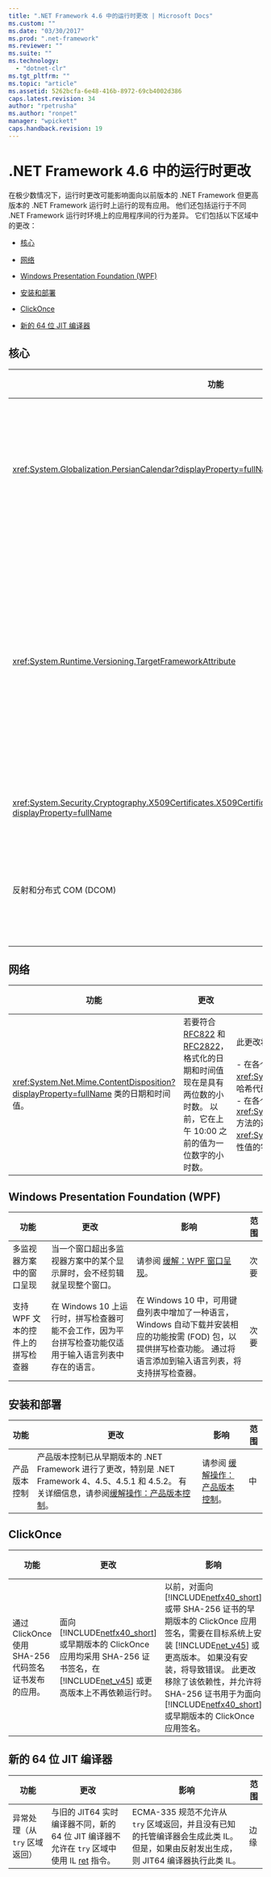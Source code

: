 ```yaml
---
title: ".NET Framework 4.6 中的运行时更改 | Microsoft Docs"
ms.custom: ""
ms.date: "03/30/2017"
ms.prod: ".net-framework"
ms.reviewer: ""
ms.suite: ""
ms.technology: 
  - "dotnet-clr"
ms.tgt_pltfrm: ""
ms.topic: "article"
ms.assetid: 5262bcfa-6e48-416b-8972-69cb4002d386
caps.latest.revision: 34
author: "rpetrusha"
ms.author: "ronpet"
manager: "wpickett"
caps.handback.revision: 19
---
```

# .NET Framework 4.6 中的运行时更改
在极少数情况下，运行时更改可能影响面向以前版本的 .NET Framework 但更高版本的 .NET Framework 运行时上运行的现有应用。 他们还包括运行于不同 .NET Framework 运行时环境上的应用程序间的行为差异。 它们包括以下区域中的更改：  
  
-   [核心](#Core)  
  
-   [网络](#Networking)  
  
-   [Windows Presentation Foundation \(WPF\)](#WPF)  
  
-   [安装和部署](#Setup)  
  
-   [ClickOnce](#ClickOnce)  
  
-   [新的 64 位 JIT 编译器](#RyuJIT)  
  
<a name="Core"></a>   
## 核心  
  
|功能|更改|影响|范围|  
|--------|--------|--------|--------|  
|<xref:System.Globalization.PersianCalendar?displayProperty=fullName>|从 [!INCLUDE[net_v46](../../../includes/net-v46-md.md)] 开始，<xref:System.Globalization.PersianCalendar> 类均使用回历太阳能算法。|回历太阳能算法将产生与伊朗和阿富汗当前使用的波斯历相同的结果。 对于公历 1800 年到公历 2023 年之间的日期，它还会产生与前一种算法相同的结果。 如果 <xref:System.Globalization.PersianCalendar> 类用于执行日期转换（例如，公历日期与波斯历日期之间的转换）或用于确定某个特定年度是否为闰年，则该范围以外的日期可能会受影响。<br /><br /> 由于此更改，所以安装了 [!INCLUDE[net_v46](../../../includes/net-v46-md.md)] 的系统的 <xref:System.Globalization.PersianCalendar.MinSupportedDateTime%2A?displayProperty=fullName> 属性值已从 0622 年 3 月 21 更改为 0622 年 3 月 22。<br /><br /> 有关详细信息，请参见<xref:System.Globalization.PersianCalendar>主题。|次要|  
|<xref:System.Runtime.Versioning.TargetFrameworkAttribute>|对于默认应用程序域，除非通过向 <xref:System.AppDomainSetup.TargetFrameworkName%2A?displayProperty=fullName> 属性分配名称进行显式定义，否则 <xref:System.AppDomainSetup.TargetFrameworkName%2A?displayProperty=fullName> 属性的值将派生自 <xref:System.Runtime.Versioning.TargetFrameworkAttribute>（如果存在）。  在之前版本的 .NET Framework 中，除非执行了大量特殊代码路径或创建了非默认应用而没有在 <xref:System.AppDomainSetup.TargetFrameworkName%2A?displayProperty=fullName> 属性中显式指定其目标 Framework，否则 <xref:System.AppDomainSetup.TargetFrameworkName%2A?displayProperty=fullName> 属性的值是 `null`。<br /><br /> 对于非默认应用程序域，确定 <xref:System.AppDomainSetup.TargetFrameworkName%2A?displayProperty=fullName> 属性的值的方法没有更改。 如果没有值显式分配给 <xref:System.AppDomainSetup.TargetFrameworkName%2A?displayProperty=fullName> 属性，则非默认应用域将从默认应用程序域继承面向 Framework 的名称。|对于默认应用程序域，<xref:System.AppDomainSetup.TargetFrameworkName%2A?displayProperty=fullName> 可能会在这前返回 `null` 时返回非空值。 这是希望的行为。|边缘|  
|<xref:System.Security.Cryptography.X509Certificates.X509Certificate2.ToString%28System.Boolean%29?displayProperty=fullName>|如果 .NET Framework 不支持系统上安装的任何证书，则传递一个 `verbose` 参数的 `True` 值会返回一个有效的字符串。 在早期版本的.NET Framework 中，尝试访问不受支持证书的公钥信息有时候会引发异常。|此方法仅用于提供信息 ；该文档说明输出在不同的 .NET Framework 版本中可能并不一定是一致的。 此更改仅影响调用 `ToString(True)` 方法且已安装 .NET Framework 不支持的证书的应用。 通过返回一个字符串而不是引发异常，此更改使该方法更具稳定性。|边缘|  
|反射和分布式 COM \(DCOM\)|反射对象可能无法再从托管代码传道至进程外客户端 下面的类型会受到影响：<xref:System.Reflection.Assembly>；<xref:System.Reflection.MemberInfo> 及其派生类型，包括 <xref:System.Reflection.FieldInfo>、<xref:System.Reflection.MethodInfo>、<xref:System.Type> 和 <xref:System.Reflection.TypeInfo>；<xref:System.Reflection.MethodBody>；<xref:System.Reflection.Module> 和 <xref:System.Reflection.ParameterInfo>。|调用对象的 [IMarshal](http://msdn.microsoft.com/library/windows/desktop/dd542707.aspx) 返回 `E_NOINTERFACE`。|次要|  
  
<a name="Networking"></a>   
## 网络  
  
|功能|更改|影响|范围|  
|--------|--------|--------|--------|  
|<xref:System.Net.Mime.ContentDisposition?displayProperty=fullName> 类的日期和时间值。|若要符合 [RFC822](http://www.ietf.org/rfc/rfc0822.txt) 和 [RFC2822](http://www.ietf.org/rfc/rfc2822.txt)，格式化的日期和时间值现在是具有两位数的小时数。 以前，它在上午 10:00 之前的值为一位数字的小时数。|此更改将影响以下使用方案：<br /><br /> -   在各个 .NET Framework 版本间比较序列化的 <xref:System.Net.Mime.ContentDisposition> 对象的长度或哈希代码。<br />-   在各个 .NET Framework 版本间比较 <xref:System.Net.Mime.ContentDisposition.ToString%2A> 方法的返回值或 <xref:System.Net.Mime.ContentDisposition> 日期和时间属性值的字符串表示形式。|次要|  
  
<a name="WPF"></a>   
## Windows Presentation Foundation \(WPF\)  
  
|功能|更改|影响|范围|  
|--------|--------|--------|--------|  
|多监视器方案中的窗口呈现|当一个窗口超出多监视器方案中的某个显示屏时，会不经剪辑就呈现整个窗口。|请参阅 [缓解：WPF 窗口呈现](../../../docs/framework/migration-guide/mitigation-wpf-window-rendering.md)。|次要|  
|支持 WPF 文本的控件上的拼写检查器|在 Windows 10 上运行时，拼写检查器可能不会工作，因为平台拼写检查功能仅适用于输入语言列表中存在的语言。|在 Windows 10 中，可用键盘列表中增加了一种语言，Windows 自动下载并安装相应的功能按需 \(FOD\) 包，以提供拼写检查功能。 通过将语言添加到输入语言列表，将支持拼写检查器。|次要|  
  
<a name="Setup"></a>   
## 安装和部署  
  
|功能|更改|影响|范围|  
|--------|--------|--------|--------|  
|产品版本控制|产品版本控制已从早期版本的 .NET Framework 进行了更改，特别是 .NET Framework 4、4.5、4.5.1 和 4.5.2。 有关详细信息，请参阅[缓解操作：产品版本控制](../../../docs/framework/migration-guide/mitigation-product-versioning.md)。|请参阅 [缓解操作：产品版本控制](../../../docs/framework/migration-guide/mitigation-product-versioning.md)。|中|  
  
<a name="ClickOnce"></a>   
## ClickOnce  
  
|功能|更改|影响|范围|  
|--------|--------|--------|--------|  
|通过 ClickOnce 使用 SHA\-256 代码签名证书发布的应用。|面向 [!INCLUDE[netfx40_short](../../../includes/netfx40-short-md.md)] 或早期版本的 ClickOnce 应用均采用 SHA\-256 证书签名，在 [!INCLUDE[net_v45](../../../includes/net-v45-md.md)] 或更高版本上不再依赖运行时。|以前，对面向 [!INCLUDE[netfx40_short](../../../includes/netfx40-short-md.md)] 或带 SHA\-256 证书的早期版本的 ClickOnce 应用签名，需要在目标系统上安装 [!INCLUDE[net_v45](../../../includes/net-v45-md.md)] 或更高版本。 如果没有安装，将导致错误。 此更改移除了该依赖性，并允许将 SHA\-256 证书用于为面向 [!INCLUDE[netfx40_short](../../../includes/netfx40-short-md.md)] 或早期版本的 ClickOnce 应用签名。|次要|  
  
<a name="RyuJIT"></a>   
## 新的 64 位 JIT 编译器  
  
|功能|更改|影响|范围|  
|--------|--------|--------|--------|  
|异常处理（从 `try` 区域返回）|与旧的 JIT64 实时编译器不同，新的 64 位 JIT 编译器不允许在 `try` 区域中使用 IL [ret](http://msdn.microsoft.com/library/system.reflection.emit.opcodes.ret.aspx) 指令。|ECMA\-335 规范不允许从 `try` 区域返回，并且没有已知的托管编译器会生成此类 IL。 但是，如果由反射发出生成，则 JIT64 编译器执行此类 IL。|边缘|
